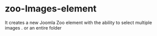 # zoo-Images-element
It creates a new Joomla Zoo element with the ability to select multiple images . or an entire folder
